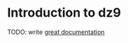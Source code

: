 # Introduction to dz9

TODO: write [great documentation](http://jacobian.org/writing/what-to-write/)
